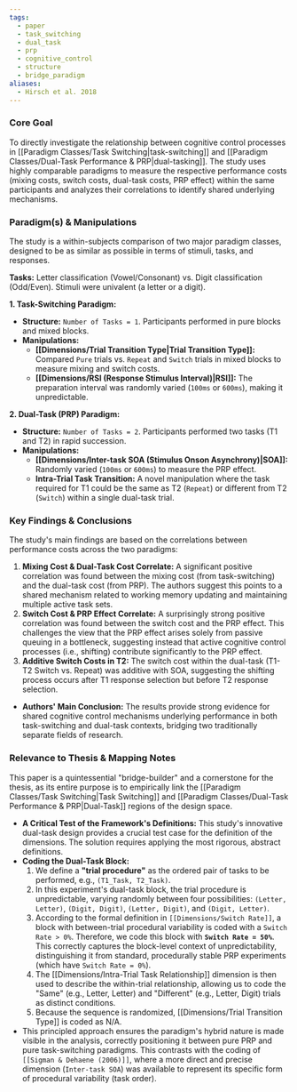 ```yaml
---
tags:
  - paper
  - task_switching
  - dual_task
  - prp
  - cognitive_control
  - structure
  - bridge_paradigm
aliases:
  - Hirsch et al. 2018
---
```

### Core Goal
To directly investigate the relationship between cognitive control processes in [[Paradigm Classes/Task Switching|task-switching]] and [[Paradigm Classes/Dual-Task Performance & PRP|dual-tasking]]. The study uses highly comparable paradigms to measure the respective performance costs (mixing costs, switch costs, dual-task costs, PRP effect) within the same participants and analyzes their correlations to identify shared underlying mechanisms.

### Paradigm(s) & Manipulations
The study is a within-subjects comparison of two major paradigm classes, designed to be as similar as possible in terms of stimuli, tasks, and responses.

**Tasks:** Letter classification (Vowel/Consonant) vs. Digit classification (Odd/Even). Stimuli were univalent (a letter or a digit).

**1. Task-Switching Paradigm:**
*   **Structure:** `Number of Tasks = 1`. Participants performed in pure blocks and mixed blocks.
*   **Manipulations:**
    *   **[[Dimensions/Trial Transition Type|Trial Transition Type]]:** Compared `Pure` trials vs. `Repeat` and `Switch` trials in mixed blocks to measure mixing and switch costs.
    *   **[[Dimensions/RSI (Response Stimulus Interval)|RSI]]:** The preparation interval was randomly varied (`100ms` or `600ms`), making it unpredictable.

**2. Dual-Task (PRP) Paradigm:**
*   **Structure:** `Number of Tasks = 2`. Participants performed two tasks (T1 and T2) in rapid succession.
*   **Manipulations:**
    *   **[[Dimensions/Inter-task SOA (Stimulus Onson Asynchrony)|SOA]]:** Randomly varied (`100ms` or `600ms`) to measure the PRP effect.
    *   **Intra-Trial Task Transition:** A novel manipulation where the task required for T1 could be the same as T2 (`Repeat`) or different from T2 (`Switch`) within a single dual-task trial.

### Key Findings & Conclusions
The study's main findings are based on the correlations between performance costs across the two paradigms:
1.  **Mixing Cost & Dual-Task Cost Correlate:** A significant positive correlation was found between the mixing cost (from task-switching) and the dual-task cost (from PRP). The authors suggest this points to a shared mechanism related to working memory updating and maintaining multiple active task sets.
2.  **Switch Cost & PRP Effect Correlate:** A surprisingly strong positive correlation was found between the switch cost and the PRP effect. This challenges the view that the PRP effect arises solely from passive queuing in a bottleneck, suggesting instead that active cognitive control processes (i.e., shifting) contribute significantly to the PRP effect.
3.  **Additive Switch Costs in T2:** The switch cost within the dual-task (T1-T2 Switch vs. Repeat) was additive with SOA, suggesting the shifting process occurs after T1 response selection but before T2 response selection.

*   **Authors' Main Conclusion:** The results provide strong evidence for shared cognitive control mechanisms underlying performance in both task-switching and dual-task contexts, bridging two traditionally separate fields of research.

### Relevance to Thesis & Mapping Notes
This paper is a quintessential "bridge-builder" and a cornerstone for the thesis, as its entire purpose is to empirically link the [[Paradigm Classes/Task Switching|Task Switching]] and [[Paradigm Classes/Dual-Task Performance & PRP|Dual-Task]] regions of the design space.

*   **A Critical Test of the Framework's Definitions:** This study's innovative dual-task design provides a crucial test case for the definition of the dimensions. The solution requires applying the most rigorous, abstract definitions.
*   **Coding the Dual-Task Block:**
    1.  We define a **"trial procedure"** as the ordered pair of tasks to be performed, e.g., `(T1_Task, T2_Task)`.
    2.  In this experiment's dual-task block, the trial procedure is unpredictable, varying randomly between four possibilities: `(Letter, Letter)`, `(Digit, Digit)`, `(Letter, Digit)`, and `(Digit, Letter)`.
    3.  According to the formal definition in `[[Dimensions/Switch Rate]]`, a block with between-trial procedural variability is coded with a `Switch Rate > 0%`. Therefore, we code this block with **`Switch Rate = 50%`**. This correctly captures the block-level context of unpredictability, distinguishing it from standard, procedurally stable PRP experiments (which have `Switch Rate = 0%`).
    4. The [[Dimensions/Intra-Trial Task Relationship]] dimension is then used to describe the within-trial relationship, allowing us to code the "Same" (e.g., Letter, Letter) and "Different" (e.g., Letter, Digit) trials as distinct conditions.
    5. Because the sequence is randomized, [[Dimensions/Trial Transition Type]] is coded as N/A.
*   This principled approach ensures the paradigm's hybrid nature is made visible in the analysis, correctly positioning it between pure PRP and pure task-switching paradigms. This contrasts with the coding of `[[Sigman & Dehaene (2006)]]`, where a more direct and precise dimension (`Inter-task SOA`) was available to represent its specific form of procedural variability (task order).
